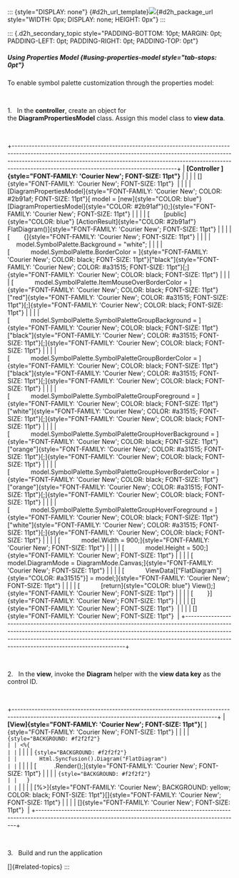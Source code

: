 ::: {style="DISPLAY: none"}
[](ms-xhelp:///?Id=d2h_url_template){#d2h_url_template}![](!package_url!){#d2h_package_url style="WIDTH: 0px; DISPLAY: none; HEIGHT: 0px"}
:::

::: {.d2h_secondary_topic style="PADDING-BOTTOM: 10pt; MARGIN: 0pt; PADDING-LEFT: 0pt; PADDING-RIGHT: 0pt; PADDING-TOP: 0pt"}
##### Using Properties Model {#using-properties-model style="tab-stops: 0pt"}

To enable symbol palette customization through the properties model:

 

1.   In the **controller**, create an object for the **DiagramPropertiesModel** class. Assign this model class to **view data**. 

 

+---------------------------------------------------------------------------------------------------------------------------------------------------------------------------------------------------------------------------------------------------------------------------------------------------+
| **[Controller ]{style="FONT-FAMILY: 'Courier New'; FONT-SIZE: 11pt"}**                                                                                                                                                                                                                            |
|                                                                                                                                                                                                                                                                                                   |
| []{style="FONT-FAMILY: 'Courier New'; FONT-SIZE: 11pt"}                                                                                                                                                                                                                                           |
|                                                                                                                                                                                                                                                                                                   |
| [DiagramPropertiesModel]{style="FONT-FAMILY: 'Courier New'; COLOR: #2b91af; FONT-SIZE: 11pt"}[ model = [new]{style="COLOR: blue"} [DiagramPropertiesModel]{style="COLOR: #2b91af"}();]{style="FONT-FAMILY: 'Courier New'; FONT-SIZE: 11pt"}                                                       |
|                                                                                                                                                                                                                                                                                                   |
| [        [public]{style="COLOR: blue"} [ActionResult]{style="COLOR: #2b91af"} FlatDiagram()]{style="FONT-FAMILY: 'Courier New'; FONT-SIZE: 11pt"}                                                                                                                                                 |
|                                                                                                                                                                                                                                                                                                   |
| [        {]{style="FONT-FAMILY: 'Courier New'; FONT-SIZE: 11pt"}                                                                                                                                                                                                                                  |
|                                                                                                                                                                                                                                                                                                   |
|                 model.SymbolPalette.Background = "white";                                                                                                                                                                                                                                         |
|                                                                                                                                                                                                                                                                                                   |
| [            model.SymbolPalette.BorderColor = ]{style="FONT-FAMILY: 'Courier New'; COLOR: black; FONT-SIZE: 11pt"}[\"black\"]{style="FONT-FAMILY: 'Courier New'; COLOR: #a31515; FONT-SIZE: 11pt"}[;]{style="FONT-FAMILY: 'Courier New'; COLOR: black; FONT-SIZE: 11pt"}                         |
|                                                                                                                                                                                                                                                                                                   |
| [            model.SymbolPalette.ItemMouseOverBorderColor = ]{style="FONT-FAMILY: 'Courier New'; COLOR: black; FONT-SIZE: 11pt"}[\"red\"]{style="FONT-FAMILY: 'Courier New'; COLOR: #a31515; FONT-SIZE: 11pt"}[;]{style="FONT-FAMILY: 'Courier New'; COLOR: black; FONT-SIZE: 11pt"}              |
|                                                                                                                                                                                                                                                                                                   |
| [            model.SymbolPalette.SymbolPaletteGroupBackground = ]{style="FONT-FAMILY: 'Courier New'; COLOR: black; FONT-SIZE: 11pt"}[\"black\"]{style="FONT-FAMILY: 'Courier New'; COLOR: #a31515; FONT-SIZE: 11pt"}[;]{style="FONT-FAMILY: 'Courier New'; COLOR: black; FONT-SIZE: 11pt"}        |
|                                                                                                                                                                                                                                                                                                   |
| [            model.SymbolPalette.SymbolPaletteGroupBorderColor = ]{style="FONT-FAMILY: 'Courier New'; COLOR: black; FONT-SIZE: 11pt"}[\"black\"]{style="FONT-FAMILY: 'Courier New'; COLOR: #a31515; FONT-SIZE: 11pt"}[;]{style="FONT-FAMILY: 'Courier New'; COLOR: black; FONT-SIZE: 11pt"}       |
|                                                                                                                                                                                                                                                                                                   |
| [            model.SymbolPalette.SymbolPaletteGroupForeground = ]{style="FONT-FAMILY: 'Courier New'; COLOR: black; FONT-SIZE: 11pt"}[\"white\"]{style="FONT-FAMILY: 'Courier New'; COLOR: #a31515; FONT-SIZE: 11pt"}[;]{style="FONT-FAMILY: 'Courier New'; COLOR: black; FONT-SIZE: 11pt"}        |
|                                                                                                                                                                                                                                                                                                   |
| [            model.SymbolPalette.SymbolPaletteGroupHoverBackground = ]{style="FONT-FAMILY: 'Courier New'; COLOR: black; FONT-SIZE: 11pt"}[\"orange\"]{style="FONT-FAMILY: 'Courier New'; COLOR: #a31515; FONT-SIZE: 11pt"}[;]{style="FONT-FAMILY: 'Courier New'; COLOR: black; FONT-SIZE: 11pt"}  |
|                                                                                                                                                                                                                                                                                                   |
| [            model.SymbolPalette.SymbolPaletteGroupHoverBorderColor = ]{style="FONT-FAMILY: 'Courier New'; COLOR: black; FONT-SIZE: 11pt"}[\"orange\"]{style="FONT-FAMILY: 'Courier New'; COLOR: #a31515; FONT-SIZE: 11pt"}[;]{style="FONT-FAMILY: 'Courier New'; COLOR: black; FONT-SIZE: 11pt"} |
|                                                                                                                                                                                                                                                                                                   |
| [            model.SymbolPalette.SymbolPaletteGroupHoverForeground = ]{style="FONT-FAMILY: 'Courier New'; COLOR: black; FONT-SIZE: 11pt"}[\"white\"]{style="FONT-FAMILY: 'Courier New'; COLOR: #a31515; FONT-SIZE: 11pt"}[;]{style="FONT-FAMILY: 'Courier New'; COLOR: black; FONT-SIZE: 11pt"}   |
|                                                                                                                                                                                                                                                                                                   |
| [            model.Width = 900;]{style="FONT-FAMILY: 'Courier New'; FONT-SIZE: 11pt"}                                                                                                                                                                                                             |
|                                                                                                                                                                                                                                                                                                   |
| [            model.Height = 500;]{style="FONT-FAMILY: 'Courier New'; FONT-SIZE: 11pt"}                                                                                                                                                                                                            |
|                                                                                                                                                                                                                                                                                                   |
| [            model.DiagramMode = DiagramMode.Canvas;]{style="FONT-FAMILY: 'Courier New'; FONT-SIZE: 11pt"}                                                                                                                                                                                        |
|                                                                                                                                                                                                                                                                                                   |
| [            ViewData\[[\"FlatDiagram\"]{style="COLOR: #a31515"}\] = model;]{style="FONT-FAMILY: 'Courier New'; FONT-SIZE: 11pt"}                                                                                                                                                                 |
|                                                                                                                                                                                                                                                                                                   |
| [            [return]{style="COLOR: blue"} View();]{style="FONT-FAMILY: 'Courier New'; FONT-SIZE: 11pt"}                                                                                                                                                                                          |
|                                                                                                                                                                                                                                                                                                   |
| [        }]{style="FONT-FAMILY: 'Courier New'; FONT-SIZE: 11pt"}                                                                                                                                                                                                                                  |
|                                                                                                                                                                                                                                                                                                   |
| []{style="FONT-FAMILY: 'Courier New'; FONT-SIZE: 11pt"}                                                                                                                                                                                                                                           |
|                                                                                                                                                                                                                                                                                                   |
| []{style="FONT-FAMILY: 'Courier New'; FONT-SIZE: 11pt"}                                                                                                                                                                                                                                           |
+---------------------------------------------------------------------------------------------------------------------------------------------------------------------------------------------------------------------------------------------------------------------------------------------------+

 

2.   In the **view**, invoke the **Diagram** helper with the **view data key** as the control ID.

 

+-----------------------------------------------------------------------------------------------------------------------------------------------------+
| **[View]{style="FONT-FAMILY: 'Courier New'; FONT-SIZE: 11pt"}**[ ]{style="FONT-FAMILY: 'Courier New'; FONT-SIZE: 11pt"}                             |
|                                                                                                                                                     |
| ``` {style="BACKGROUND: #f2f2f2"}                                                                                                                   |
| <%{                                                                                                                                                 |
| ```                                                                                                                                                 |
|                                                                                                                                                     |
| ``` {style="BACKGROUND: #f2f2f2"}                                                                                                                   |
|       Html.Syncfusion().Diagram("FlatDiagram")                                                                                                      |
| ```                                                                                                                                                 |
|                                                                                                                                                     |
| [          .Render();]{style="FONT-FAMILY: 'Courier New'; FONT-SIZE: 11pt"}                                                                         |
|                                                                                                                                                     |
| ``` {style="BACKGROUND: #f2f2f2"}                                                                                                                   |
|   }                                                                                                                                                 |
| ```                                                                                                                                                 |
|                                                                                                                                                     |
| [%\>]{style="FONT-FAMILY: 'Courier New'; BACKGROUND: yellow; COLOR: black; FONT-SIZE: 11pt"}[]{style="FONT-FAMILY: 'Courier New'; FONT-SIZE: 11pt"} |
|                                                                                                                                                     |
| []{style="FONT-FAMILY: 'Courier New'; FONT-SIZE: 11pt"}                                                                                             |
+-----------------------------------------------------------------------------------------------------------------------------------------------------+

 

3.   Build and run the application

[]{#related-topics}
:::
